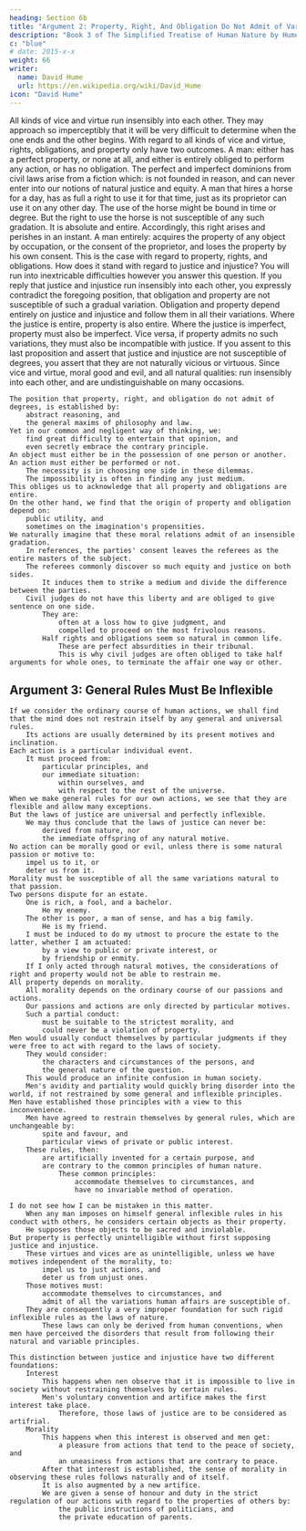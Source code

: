 ```yaml
---
heading: Section 6b
title: "Argument 2: Property, Right, And Obligation Do Not Admit of Variations"
description: "Book 3 of The Simplified Treatise of Human Nature by Hume"
c: "blue"
# date: 2015-x-x
weight: 66
writer:
  name: David Hume
  url: https://en.wikipedia.org/wiki/David_Hume
icon: "David Hume"
---
```




All kinds of vice and virtue run insensibly into each other.
        They may approach so imperceptibly that it will be very difficult to determine when the one ends and the other begins.
        With regard to all kinds of vice and virtue, rights, obligations, and property only have two outcomes.
        A man:
            either has a perfect property, or none at all, and
            either is entirely obliged to perform any action, or has no obligation.
    The perfect and imperfect dominions from civil laws arise from a fiction which:
        is not founded in reason, and
        can never enter into our notions of natural justice and equity.
    A man that hires a horse for a day, has as full a right to use it for that time, just as its proprietor can use it on any other day.
        The use of the horse might be bound in time or degree.
        But the right to use the horse is not susceptible of any such gradation.
            It is absolute and entire.
    Accordingly, this right arises and perishes in an instant.
        A man entirely:
            acquires the property of any object by occupation, or the consent of the proprietor, and
            loses the property by his own consent.
    This is the case with regard to property, rights, and obligations.
    How does it stand with regard to justice and injustice?
        You will run into inextricable difficulties however you answer this question.
    If you reply that justice and injustice run insensibly into each other, you expressly contradict the foregoing position, that obligation and property are not susceptible of such a gradual variation.
        Obligation and property depend entirely on justice and injustice and follow them in all their variations.
        Where the justice is entire, property is also entire.
        Where the justice is imperfect, property must also be imperfect.
        Vice versa, if property admits no such variations, they must also be incompatible with justice.
    If you assent to this last proposition and assert that justice and injustice are not susceptible of degrees, you assert that they are not naturally vicious or virtuous.
        Since vice and virtue, moral good and evil, and all natural qualities:
            run insensibly into each other, and
            are undistinguishable on many occasions.

    The position that property, right, and obligation do not admit of degrees, is established by:
        abstract reasoning, and
        the general maxims of philosophy and law.
    Yet in our common and negligent way of thinking, we:
        find great difficulty to entertain that opinion, and
        even secretly embrace the contrary principle.
    An object must either be in the possession of one person or another.
    An action must either be performed or not.
        The necessity is in choosing one side in these dilemmas.
        The impossibility is often in finding any just medium.
    This obliges us to acknowledge that all property and obligations are entire.
    On the other hand, we find that the origin of property and obligation depend on:
        public utility, and
        sometimes on the imagination's propensities.
    We naturally imagine that these moral relations admit of an insensible gradation.
        In references, the parties' consent leaves the referees as the entire masters of the subject.
        The referees commonly discover so much equity and justice on both sides.
            It induces them to strike a medium and divide the difference between the parties.
        Civil judges do not have this liberty and are obliged to give sentence on one side.
            They are:
                often at a loss how to give judgment, and
                compelled to proceed on the most frivolous reasons.
            Half rights and obligations seem so natural in common life.
                These are perfect absurdities in their tribunal.
                This is why civil judges are often obliged to take half arguments for whole ones, to terminate the affair one way or other.


## Argument 3: General Rules Must Be Inflexible

    If we consider the ordinary course of human actions, we shall find that the mind does not restrain itself by any general and universal rules.
        Its actions are usually determined by its present motives and inclination.
    Each action is a particular individual event.
        It must proceed from:
            particular principles, and
            our immediate situation:
                within ourselves, and
                with respect to the rest of the universe.
    When we make general rules for our own actions, we see that they are flexible and allow many exceptions.
    But the laws of justice are universal and perfectly inflexible.
        We may thus conclude that the laws of justice can never be:
            derived from nature, nor
            the immediate offspring of any natural motive.
    No action can be morally good or evil, unless there is some natural passion or motive to:
        impel us to it, or
        deter us from it.
    Morality must be susceptible of all the same variations natural to that passion.
    Two persons dispute for an estate.
        One is rich, a fool, and a bachelor.
            He my enemy.
        The other is poor, a man of sense, and has a big family.
            He is my friend.
        I must be induced to do my utmost to procure the estate to the latter, whether I am actuated:
            by a view to public or private interest, or
            by friendship or enmity.
        If I only acted through natural motives, the considerations of right and property would not be able to restrain me.
    All property depends on morality.
        All morality depends on the ordinary course of our passions and actions.
        Our passions and actions are only directed by particular motives.
        Such a partial conduct:
            must be suitable to the strictest morality, and
            could never be a violation of property.
    Men would usually conduct themselves by particular judgments if they were free to act with regard to the laws of society.
        They would consider:
            the characters and circumstances of the persons, and
            the general nature of the question.
        This would produce an infinite confusion in human society.
        Men's avidity and partiality would quickly bring disorder into the world, if not restrained by some general and inflexible principles.
    Men have established those principles with a view to this inconvenience.
        Men have agreed to restrain themselves by general rules, which are unchangeable by:
            spite and favour, and
            particular views of private or public interest.
        These rules, then:
            are artificially invented for a certain purpose, and
            are contrary to the common principles of human nature.
                These common principles:
                    accommodate themselves to circumstances, and
                    have no invariable method of operation.

    I do not see how I can be mistaken in this matter.
        When any man imposes on himself general inflexible rules in his conduct with others, he considers certain objects as their property.
        He supposes those objects to be sacred and inviolable.
    But property is perfectly unintelligible without first supposing justice and injustice.
        These virtues and vices are as unintelligible, unless we have motives independent of the morality, to:
            impel us to just actions, and
            deter us from unjust ones.
        Those motives must:
            accommodate themselves to circumstances, and
            admit of all the variations human affairs are susceptible of.
        They are consequently a very improper foundation for such rigid inflexible rules as the laws of nature.
            These laws can only be derived from human conventions, when men have perceived the disorders that result from following their natural and variable principles.

    This distinction between justice and injustice have two different foundations:
        Interest
            This happens when nen observe that it is impossible to live in society without restraining themselves by certain rules.
            Men's voluntary convention and artifice makes the first interest take place.
                Therefore, those laws of justice are to be considered as artifrial.
        Morality
            This happens when this interest is observed and men get:
                a pleasure from actions that tend to the peace of society, and
                an uneasiness from actions that are contrary to peace.
            After that interest is established, the sense of morality in observing these rules follows naturally and of itself.
            It is also augmented by a new artifice.
            We are given a sense of honour and duty in the strict regulation of our actions with regard to the properties of others by:
                the public instructions of politicians, and
                the private education of parents.

